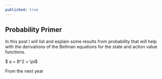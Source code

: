 ```yaml
---
published: true
---
```

## Probability Primer

In this post I will list and explain some results from probability that will help with the derivations of the Bellman equations for the state and action value functions.


$ a = B^2 + \pi$


From the next year
